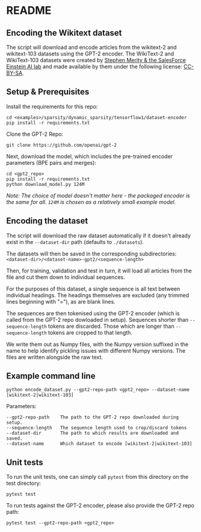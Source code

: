 # README

## Encoding the Wikitext dataset

The script will download and encode articles from the wikitext-2 and wikitext-103 datasets using the GPT-2 encoder. The WikiText-2 and WikiText-103 datasets were created by [Stephen Merity & the SalesForce Einstein AI lab](https://blog.einstein.ai/the-wikitext-long-term-dependency-language-modeling-dataset/) and made available by them under the following license: [CC-BY-SA](https://en.wikipedia.org/wiki/Wikipedia:Text_of_Creative_Commons_Attribution-ShareAlike_3.0_Unported_License).

## Setup & Prerequisites

Install the requirements for this repo:

    cd <examples>/sparsity/dynamic_sparsity/tensorflow1/dataset-encoder
    pip install -r requirements.txt

Clone the GPT-2 Repo:

    git clone https://github.com/openai/gpt-2

Next, download the model, which includes the pre-trained encoder parameters (BPE pairs and merges):

    cd <gpt2_repo>
    pip install -r requirements.txt
    python download_model.py 124M

_Note: The choice of model doesn't matter here - the packaged encoder is the same for all. `124M` is chosen
as a relatively small example model._

## Encoding the dataset

The script will download the raw dataset automatically if it doesn't already exist in the `--dataset-dir`
path (defaults to `./datasets`).

The datasets will then be saved in the corresponding subdirectories: `<dataset-dir>/<dataset-name>-gpt2/<sequence-length>`

Then, for training, validation and test in turn, it will load all articles from the file and cut them
down to individual sequences.

For the purposes of this dataset, a single sequence is all text between individual headings. The headings
themselves are excluded (any trimmed lines beginning with "="), as are blank lines.

The sequences are then tokenised using the GPT-2 encoder (which is called from the GPT-2 repo dowloaded in
setup). Sequences shorter than `--sequence-length` tokens are discarded. Those which are longer than
`--sequence-length` tokens are cropped to that length.

We write them out as Numpy files, with the Numpy version suffixed in the name to help identify pickling
issues with different Numpy versions. The files are written alongside the raw text.

## Example command line

    python encode_dataset.py --gpt2-repo-path <gpt2_repo> --dataset-name [wikitext-2|wikitext-103]

Parameters:

    --gpt2-repo-path    The path to the GPT-2 repo downloaded during setup.
    --sequence-length   The sequence length used to crop/discard tokens
    --dataset-dir       The path to which results are downloaded and saved.
    --dataset-name      Which dataset to encode [wikitext-2|wikitext-103]

## Unit tests

To run the unit tests, one can simply call `pytest` from this directory on the test directory:

    pytest test

To run tests against the GPT-2 encoder, please also provide the GPT-2 repo path:

    pytest test --gpt2-repo-path <gpt2_repo>
